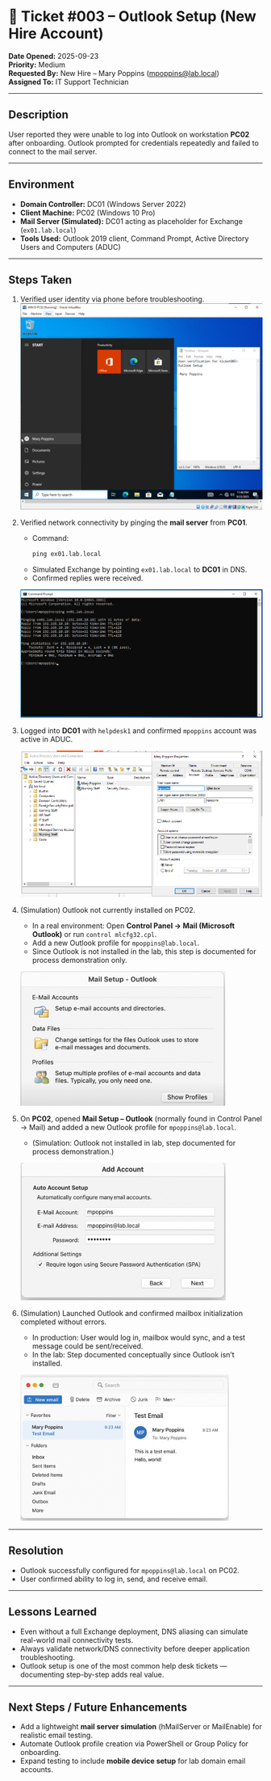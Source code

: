 # 🧾 Ticket #003 – Outlook Setup (New Hire Account)

**Date Opened:** 2025-09-23  
**Priority:** Medium  
**Requested By:** New Hire – Mary Poppins (mpoppins@lab.local)  
**Assigned To:** IT Support Technician  

---

## Description  
User reported they were unable to log into Outlook on workstation **PC02** after onboarding. Outlook prompted for credentials repeatedly and failed to connect to the mail server.  

---

## Environment  
- **Domain Controller:** DC01 (Windows Server 2022)  
- **Client Machine:** PC02 (Windows 10 Pro)  
- **Mail Server (Simulated):** DC01 acting as placeholder for Exchange (`ex01.lab.local`)  
- **Tools Used:** Outlook 2019 client, Command Prompt, Active Directory Users and Computers (ADUC)  

---

## Steps Taken  

1. Verified user identity via phone before troubleshooting.  
   ![Screenshot Placeholder – User Verification](../Screenshots/Ticket003_step1.PNG)  

2. Verified network connectivity by pinging the **mail server** from **PC01**.  
   - Command:  
     ```cmd
     ping ex01.lab.local
     ```  
   - Simulated Exchange by pointing `ex01.lab.local` to **DC01** in DNS.  
   - Confirmed replies were received.  

   ![Screenshot Placeholder – Ping Mail Server](../Screenshots/Ticket003_step2.PNG)  

3. Logged into **DC01** with `helpdesk1` and confirmed `mpoppins` account was active in ADUC.

   ![Screenshot Placeholder – Verify AD Account](../Screenshots/Ticket003_step3.PNG)  

4. (Simulation) Outlook not currently installed on PC02.  
   - In a real environment: Open **Control Panel → Mail (Microsoft Outlook)** or run `control mlcfg32.cpl`.  
   - Add a new Outlook profile for `mpoppins@lab.local`.  
   - Since Outlook is not installed in the lab, this step is documented for process demonstration only.

   ![Screenshot Placeholder – Outlook Profile](../Screenshots/Ticket003_step4.PNG)    

5. On **PC02**, opened **Mail Setup – Outlook** (normally found in Control Panel → Mail) and added a new Outlook profile for `mpoppins@lab.local`.  
   - (Simulation: Outlook not installed in lab, step documented for process demonstration.)  

   ![Screenshot Placeholder – Outlook Profile Setup](../Screenshots/Ticket003_step5.PNG)  

6. (Simulation) Launched Outlook and confirmed mailbox initialization completed without errors.  
   - In production: User would log in, mailbox would sync, and a test message could be sent/received.  
   - In the lab: Step documented conceptually since Outlook isn’t installed.  

   ![Screenshot Placeholder – Outlook Success](../Screenshots/Ticket003_step6.PNG)  
 

---

## Resolution  
- Outlook successfully configured for `mpoppins@lab.local` on PC02.  
- User confirmed ability to log in, send, and receive email.  

---

## Lessons Learned  
- Even without a full Exchange deployment, DNS aliasing can simulate real-world mail connectivity tests.  
- Always validate network/DNS connectivity before deeper application troubleshooting.  
- Outlook setup is one of the most common help desk tickets — documenting step-by-step adds real value.  

---

## Next Steps / Future Enhancements  
- Add a lightweight **mail server simulation** (hMailServer or MailEnable) for realistic email testing.  
- Automate Outlook profile creation via PowerShell or Group Policy for onboarding.  
- Expand testing to include **mobile device setup** for lab domain email accounts.  
